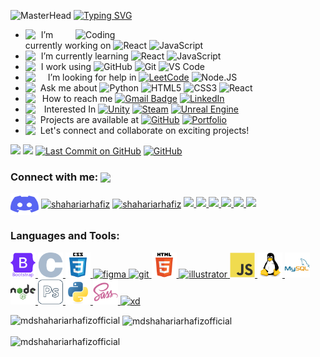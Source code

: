 ![MasterHead](https://repository-images.githubusercontent.com/588181932/e36ec678-7984-4cdd-8e4c-a3932772ff8e)
[![Typing SVG](https://readme-typing-svg.herokuapp.com?font=Fira+Code&size=30&pause=600&color=FFA500&center=true&vCenter=true&width=1000&height=80&lines=Hi+👋,+I'm+Md.+Shahariar+Hafiz;A+MERN+STACK+WEB+DEVELOPER)](https://git.io/typing-svg)
<!--- <h3 align="center">Professional web designer and WordPress expert</h3> --->

<img align="right" alt="Coding" width="400" src="https://media0.giphy.com/media/v1.Y2lkPTc5MGI3NjExNTJkOGE0ZTQ4MmFkNzhmODgwMTM0YzkxZTllZWRhMGNmODVhMTlhOCZlcD12MV9pbnRlcm5hbF9naWZzX2dpZklkJmN0PWc/26tn33aiTi1jkl6H6/giphy.gif">


- <img align='left' src="https://github.com/UjjwalSaini07/UjjwalSaini07/blob/main/Assets_Used/Gifs/Port_Laptop.gif?term=work&page=1&position=2&origin=search&related_id=17438221" width="25">I’m currently working on 
![React](https://img.shields.io/badge/-React-3b2e5a?style=plastic&logo=react)
![JavaScript](https://img.shields.io/badge/-JavaScript-%23F7DF1C?style=plastic&logo=javascript&logoColor=000000&labelColor=%23F7DF1C&color=%23FFCE5A)
- <img align='left' src="https://github.com/UjjwalSaini07/UjjwalSaini07/blob/main/Assets_Used/Gifs/Port_EyeFlikiring.gif" width="25">I’m currently learning 
![React](https://img.shields.io/badge/-React-3b2e5a?style=plastic&logo=react)
![JavaScript](https://img.shields.io/badge/-JavaScript-%23F7DF1C?style=plastic&logo=javascript&logoColor=000000&labelColor=%23F7DF1C&color=%23FFCE5A)
- <img align='left' src="https://github.com/UjjwalSaini07/UjjwalSaini07/blob/main/Assets_Used/Gifs/Port_AngerVolcano.gif" width="25">I work using 
![GitHub](https://img.shields.io/badge/-GitHub-181717?style=plastic&logo=github)
![Git](https://img.shields.io/badge/-Git-black?style=plastic&logo=git)
![VS Code](https://img.shields.io/badge/-VSCode-%23007ACC?style=plastic&logo=visual-studio-code)
- <img align='left' src="https://github.com/UjjwalSaini07/UjjwalSaini07/blob/main/Assets_Used/Gifs/Port_HandShake.gif" width="36">I’m looking for help in 
[![LeetCode](https://img.shields.io/badge/LeetCode-000000?style=flat-square&logo=LeetCode&logoColor=#d16c06)](https://leetcode.com/u/UjjwalSaini07/)
![Node.JS](https://img.shields.io/badge/-Node.JS-black?style=plastic&logo=Node.js)
- <img align='left' src="https://github.com/UjjwalSaini07/UjjwalSaini07/blob/main/Assets_Used/Gifs/Port_ShowingAnger.gif" width="24">Ask me about 
![Python](https://img.shields.io/badge/Python-14354C?style=flat&logo=python&logoColor=white)
![HTML5](https://img.shields.io/badge/-HTML5-%23E44D27?style=flat&logo=html5&logoColor=ffffff)
![CSS3](https://img.shields.io/badge/-CSS3-%231572B6?style=flat&logo=css3)
![React](https://img.shields.io/badge/-React-3b2e5a?style=plastic&logo=react)
- <img align='left' src="https://github.com/UjjwalSaini07/UjjwalSaini07/blob/main/Assets_Used/Gifs/Port_Msg.gif" width="27">How to reach me
[![Gmail Badge](https://img.shields.io/badge/-ShahariarHafiz-c14438?style=plastic&logo=Gmail&logoColor=white)](https://mail.google.com/mail/?view=cm&to=shahariar.works@gmail.com&su=Feedback&body=Hello,%20I%20would%20like%20to%20contact%20you.)
[![LinkedIn](https://img.shields.io/badge/LinkedIn-0A66C2?style=plastic&logo=linkedin&logoColor=white)](https://www.linkedin.com/in/)
- <img align='left' src="https://github.com/UjjwalSaini07/UjjwalSaini07/blob/main/Assets_Used/Gifs/GamingConsole.gif?raw=true" width="30">Interested In
  [![Unity](https://img.shields.io/badge/unity-%23000000.svg?style=flat&logo=unity&logoColor=white)](#)
  [![Steam](https://img.shields.io/badge/steam-%23000000.svg?style=flat&logo=steam&logoColor=white)](#)
  [![Unreal Engine](https://img.shields.io/badge/unrealengine-%23313131.svg?style=flat&logo=unrealengine&logoColor=white)](#)
- <img align='left' src="https://github.com/UjjwalSaini07/UjjwalSaini07/blob/main/Assets_Used/Gifs/Port_Laptop.gif" width="24">Projects are available at
  [![GitHub](https://img.shields.io/badge/github-%23121011.svg?style=flat-square&logo=github&logoColor=white)](https://github.com/mdshahariarhafizofficial)
  [![Portfolio](https://img.shields.io/badge/Portfolio-%23000000.svg?style=flat-square&logo=firefox&logoColor=#FF7139)](https://)
- <img align='left' src="https://github.com/UjjwalSaini07/UjjwalSaini07/blob/main/Assets_Used/Gifs/Port_ThumbUp.gif" width="24"> Let's connect and collaborate on exciting projects!

![](https://komarev.com/ghpvc/?username=mdshahariarhafizofficial&color=FFA500&style=plastic&label=Profile+Views)
![](https://visitor-badge.glitch.me/badge?page_id=mdshahariarhafizofficial.mdshahariarhafizofficial07&right_color=yellow&left_text=Visits)
[![Last Commit on GitHub](https://img.shields.io/badge/last%20commit-Pending-red)](https://github.com/mdshahariarhafizofficial) 
<a href="https://github.com/mdshahariarhafizofficial">
    <img src="https://img.shields.io/github/followers/mdshahariarhafizofficial?label=follow&style=social" height="22" title="Follow me" alt="GitHub">
</a>


<h3 align="left">Connect with me: <img align='center' src="https://github.com/UjjwalSaini07/UjjwalSaini07/blob/main/Assets_Used/Gifs/Port_HandShake.gif" width="50"></h3>
<p align="left">
<a href="https://discord.com/users/1111635073326923816" target="blank"><img align="center" src="https://github.com/CLorant/readme-social-icons/blob/main/large/colored/discord.svg" alt="shahariarhafiz" height="35" width="45" /></a>  
<a href="https://fb.com/mdshahariarhafizofficial" target="blank"><img align="center" src="https://raw.githubusercontent.com/rahuldkjain/github-profile-readme-generator/master/src/images/icons/Social/facebook.svg" alt="shahariarhafiz" height="30" width="40" /></a>
<a href="https://linkedin.com/in/" target="blank"><img align="center" src="https://raw.githubusercontent.com/rahuldkjain/github-profile-readme-generator/master/src/images/icons/Social/linked-in-alt.svg" alt="shahariarhafiz" height="30" width="40" /></a>

<a href="mailto:ayushdeb848@gmail.com">
  <img src="https://img.shields.io/badge/Gmail-D14836?style=for-the-badge&logo=gmail&logoColor=white">
</a>
<a href="https://dev.to/ayush848">
  <img src="https://img.shields.io/badge/dev.to-0A0A0A?style=for-the-badge&logo=devdotto&logoColor=white">
</a><a href="https://medium.com/@ayushdeb848">
  <img src="https://img.shields.io/badge/Medium-12100E?style=for-the-badge&logo=medium&logoColor=white">
</a><a href="">
  <img src="https://img.shields.io/badge/Slack-4A154B?style=for-the-badge&logo=slack&logoColor=white">
</a><a href="https://discord.com/users/1016947218130931792">
  <img src="https://img.shields.io/badge/Discord-5865F2?style=for-the-badge&logo=discord&logoColor=white">
</a>
<a href="https://www.linkedin.com/in/ayush-deb/">
  <img src="https://img.shields.io/badge/LinkedIn-0077B5?style=for-the-badge&logo=linkedin&logoColor=white">
</a>

</p>

<h3 align="left">Languages and Tools:</h3>
<p align="left"> <a href="https://getbootstrap.com" target="_blank" rel="noreferrer"> <img src="https://raw.githubusercontent.com/devicons/devicon/master/icons/bootstrap/bootstrap-plain-wordmark.svg" alt="bootstrap" width="40" height="40"/> </a> <a href="https://www.cprogramming.com/" target="_blank" rel="noreferrer"> <img src="https://raw.githubusercontent.com/devicons/devicon/master/icons/c/c-original.svg" alt="c" width="40" height="40"/> </a> <a href="https://www.w3schools.com/css/" target="_blank" rel="noreferrer"> <img src="https://raw.githubusercontent.com/devicons/devicon/master/icons/css3/css3-original-wordmark.svg" alt="css3" width="40" height="40"/> </a> <a href="https://www.figma.com/" target="_blank" rel="noreferrer"> <img src="https://www.vectorlogo.zone/logos/figma/figma-icon.svg" alt="figma" width="40" height="40"/> </a> <a href="https://git-scm.com/" target="_blank" rel="noreferrer"> <img src="https://www.vectorlogo.zone/logos/git-scm/git-scm-icon.svg" alt="git" width="40" height="40"/> </a> <a href="https://www.w3.org/html/" target="_blank" rel="noreferrer"> <img src="https://raw.githubusercontent.com/devicons/devicon/master/icons/html5/html5-original-wordmark.svg" alt="html5" width="40" height="40"/> </a> <a href="https://www.adobe.com/in/products/illustrator.html" target="_blank" rel="noreferrer"> <img src="https://www.vectorlogo.zone/logos/adobe_illustrator/adobe_illustrator-icon.svg" alt="illustrator" width="40" height="40"/> </a> <a href="https://developer.mozilla.org/en-US/docs/Web/JavaScript" target="_blank" rel="noreferrer"> <img src="https://raw.githubusercontent.com/devicons/devicon/master/icons/javascript/javascript-original.svg" alt="javascript" width="40" height="40"/> </a> <a href="https://www.linux.org/" target="_blank" rel="noreferrer"> <img src="https://raw.githubusercontent.com/devicons/devicon/master/icons/linux/linux-original.svg" alt="linux" width="40" height="40"/> </a> <a href="https://www.mysql.com/" target="_blank" rel="noreferrer"> <img src="https://raw.githubusercontent.com/devicons/devicon/master/icons/mysql/mysql-original-wordmark.svg" alt="mysql" width="40" height="40"/> </a> <a href="https://nodejs.org" target="_blank" rel="noreferrer"> <img src="https://raw.githubusercontent.com/devicons/devicon/master/icons/nodejs/nodejs-original-wordmark.svg" alt="nodejs" width="40" height="40"/> </a> <a href="https://www.photoshop.com/en" target="_blank" rel="noreferrer"> <img src="https://raw.githubusercontent.com/devicons/devicon/master/icons/photoshop/photoshop-line.svg" alt="photoshop" width="40" height="40"/> </a> <a href="https://www.python.org" target="_blank" rel="noreferrer"> <img src="https://raw.githubusercontent.com/devicons/devicon/master/icons/python/python-original.svg" alt="python" width="40" height="40"/> </a> <a href="https://sass-lang.com" target="_blank" rel="noreferrer"> <img src="https://raw.githubusercontent.com/devicons/devicon/master/icons/sass/sass-original.svg" alt="sass" width="40" height="40"/> </a> <a href="https://www.adobe.com/products/xd.html" target="_blank" rel="noreferrer"> <img src="https://cdn.worldvectorlogo.com/logos/adobe-xd.svg" alt="xd" width="40" height="40"/> </a> </p>

<p><img align="left" src="https://github-readme-stats.vercel.app/api/top-langs?username=mdshahariarhafizofficial&show_icons=true&locale=en&layout=compact" alt="mdshahariarhafizofficial" /></p>

<p>&nbsp;<img align="center" src="https://github-readme-stats.vercel.app/api?username=mdshahariarhafizofficial&show_icons=true&locale=en" alt="mdshahariarhafizofficial" /></p>

<p><img align="center" src="https://github-readme-streak-stats.herokuapp.com/?user=mdshahariarhafizofficial&" alt="mdshahariarhafizofficial" /></p>
